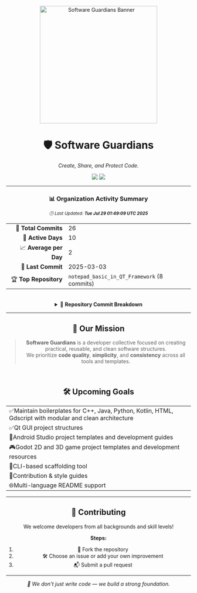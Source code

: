 <p align="center">
  <img src="../software-guardians-banner.jpg" alt="Software Guardians Banner" width="320"/>
</p>

<h1 align="center">🛡️ Software Guardians</h1>
<p align="center"><em>Create, Share, and Protect Code.</em></p>

<p align="center">
  <img src="https://img.shields.io/github/last-commit/Software-Guardians/.github?color=purple&label=Last%20Update&style=for-the-badge"/>
  <img src="https://img.shields.io/github/commit-activity/m/Software-Guardians/.github?color=green&label=Activity&style=for-the-badge"/>
</p>

<hr/>

<div align="center">

### 📊 Organization Activity Summary  
<sub><i>🕒 Last Updated: <b>Tue Jul 29 01:49:09 UTC 2025</b></i></sub>

<table>
  <tr><td align="right">🔢 <b>Total Commits</b></td><td>26</td></tr>
  <tr><td align="right">📅 <b>Active Days</b></td><td>10</td></tr>
  <tr><td align="right">📈 <b>Average per Day</b></td><td>2</td></tr>
  <tr><td align="right">🧾 <b>Last Commit</b></td><td>2025-03-03</td></tr>
  <tr><td align="right">🏆 <b>Top Repository</b></td><td><code>notepad_basic_in_QT_Framework</code> (8 commits)</td></tr>
</table>

</div>

<br/>

<details>
<summary align="center">📁 <strong>Repository Commit Breakdown</strong></summary>

<br/>
<div align="center">

<table>
  <tr>
    <th align="left">📂 Repository</th>
    <th align="center">🔢 Commits</th>
  </tr>  <tr><td><code>notepad_basic_in_QT_Framework</code></td><td align="center">8</td></tr>
  <tr><td><code>Godot-Third-Person-Controller-First-Template</code></td><td align="center">2</td></tr>
  <tr><td><code>CalculatorAppinAndroidwithKotlin</code></td><td align="center">6</td></tr>
  <tr><td><code>FoodDeliveryAppKotlinAssignment</code></td><td align="center">6</td></tr>
  <tr><td><code>ZihinDefteriApp</code></td><td align="center">4</td></tr>
</table>

</div>
<br/>
</details>

<hr/>

<div align="center">

## 🎯 Our Mission

> <strong>Software Guardians</strong> is a developer collective focused on creating  
> practical, reusable, and clean software structures.  
> We prioritize **code quality**, **simplicity**, and **consistency** across all tools and templates.

</div>

<br/>

<div align="center">

## 🛠️ Upcoming Goals

<table>
        <tr><td><span class="emoji">✅</span>Maintain boilerplates for C++, Java, Python, Kotlin, HTML, Gdscript with modular and clean architecture</td></tr>
        <tr><td><span class="emoji">✅</span>Qt GUI project structures</td></tr>
        <tr><td><span class="emoji">📱</span>Android Studio project templates and development guides</td></tr>
        <tr><td><span class="emoji">🎮</span>Godot 2D and 3D game project templates and development resources</td></tr>
        <tr><td><span class="emoji">🔧</span>CLI-based scaffolding tool</td></tr>
        <tr><td><span class="emoji">📐</span>Contribution & style guides</td></tr>
        <tr><td><span class="emoji">🌐</span>Multi-language README support</td></tr>
</table>

</div>

<hr/>

<div align="center">

## 🤝 Contributing

We welcome developers from all backgrounds and skill levels!

**Steps:**
1. 🍴 Fork the repository  
2. 🛠️ Choose an issue or add your own improvement  
3. 📬 Submit a pull request

</div>

---

<p align="center"><i>🧱 We don’t just write code — we build a strong foundation.</i></p>
